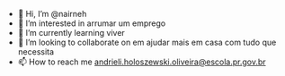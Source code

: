 - 👋 Hi, I’m @nairneh
- 👀 I’m interested in  arrumar um emprego
- 🌱 I’m currently learning  viver
- 💞️ I’m looking to collaborate on em ajudar mais em casa com tudo que necessita
- 📫 How to reach me  andrieli.holoszewski.oliveira@escola.pr.gov.br

<!---
nairneh/nairneh is a ✨ special ✨ repository because its `README.md` (this file) appears on your GitHub profile.
You can click the Preview link to take a look at your changes.
--->
